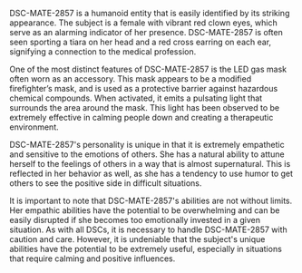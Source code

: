 DSC-MATE-2857 is a humanoid entity that is easily identified by its striking appearance. The subject is a female with vibrant red clown eyes, which serve as an alarming indicator of her presence. DSC-MATE-2857 is often seen sporting a tiara on her head and a red cross earring on each ear, signifying a connection to the medical profession. 

One of the most distinct features of DSC-MATE-2857 is the LED gas mask often worn as an accessory. This mask appears to be a modified firefighter’s mask, and is used as a protective barrier against hazardous chemical compounds. When activated, it emits a pulsating light that surrounds the area around the mask. This light has been observed to be extremely effective in calming people down and creating a therapeutic environment.

DSC-MATE-2857's personality is unique in that it is extremely empathetic and sensitive to the emotions of others. She has a natural ability to attune herself to the feelings of others in a way that is almost supernatural. This is reflected in her behavior as well, as she has a tendency to use humor to get others to see the positive side in difficult situations. 

It is important to note that DSC-MATE-2857's abilities are not without limits. Her empathic abilities have the potential to be overwhelming and can be easily disrupted if she becomes too emotionally invested in a given situation. As with all DSCs, it is necessary to handle DSC-MATE-2857 with caution and care. However, it is undeniable that the subject's unique abilities have the potential to be extremely useful, especially in situations that require calming and positive influences.